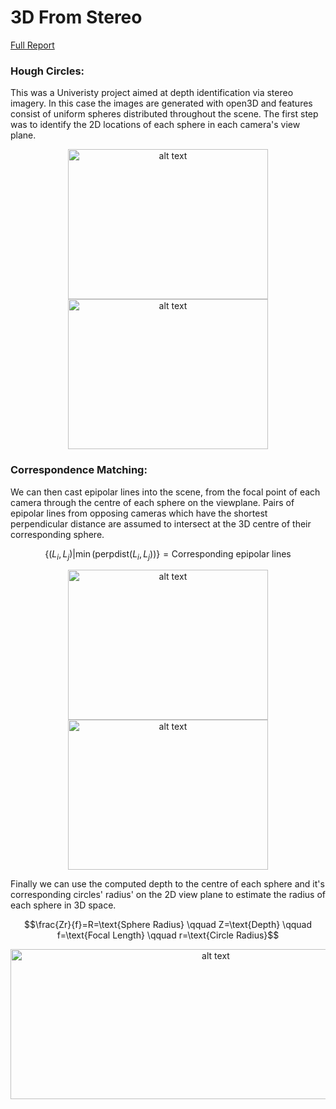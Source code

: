 # 3D From Stereo
[Full Report](../main/report.pdf)
### Hough Circles:
This was a Univeristy project aimed at depth identification via stereo imagery. In this case the images are generated with open3D and features consist of uniform spheres distributed throughout the scene. The first step was to identify
the 2D locations of each sphere in each camera's view plane.  
<p align="center">
  <img src="https://github.com/user-attachments/assets/54ed54e3-1d81-4dc0-90a9-397016751a25" alt="alt text" width="320" height="240">
  <img src="https://github.com/user-attachments/assets/53105e7d-aeb2-4650-b239-1e341210ca67" alt="alt text" width="320" height="240">
<p align="center">
  
### Correspondence Matching:  
We can then cast epipolar lines into the scene, from the focal point of each camera through the centre of each sphere on the viewplane. Pairs of epipolar lines from opposing cameras which have the shortest perpendicular distance are assumed to
intersect at the 3D centre of their corresponding sphere.

$$\lbrace(L_i, L_j) | \min{(\text{perpdist}(L_i, L_j))}\rbrace = \text{Corresponding epipolar lines}$$   
<p align="center">
  <img src="https://github.com/user-attachments/assets/74dcdd97-9ea7-473b-ad14-3a774aa01826" alt="alt text" width="320" height="240">
  <img src="https://github.com/user-attachments/assets/4844dc71-4e09-4c04-9405-3720d35254c9" alt="alt text" width="320" height="240">
<p align="center">

Finally we can use the computed depth to the centre of each sphere and it's corresponding circles' radius' on the 2D view plane to estimate the radius of each sphere in 3D space. 

$$\frac{Zr}{f}=R=\text{Sphere Radius} \qquad Z=\text{Depth} \qquad f=\text{Focal Length} \qquad r=\text{Circle Radius}$$
<p align="center">
  <img src="https://github.com/user-attachments/assets/4226d6d3-a7a2-4255-b91b-32f13b6d3656" alt="alt text" width="641" height="240">
<p align="center">

